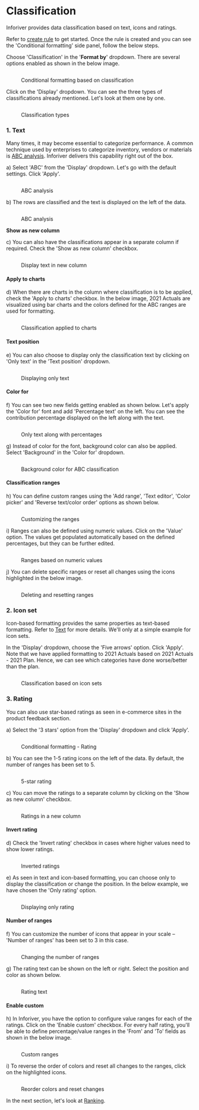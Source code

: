 # Classification

Inforiver provides data classification based on text, icons and ratings.

Refer to [create rule](create-rule-basic-settings.md) to get started. Once the rule is created and you can see the 'Conditional formatting' side panel, follow the below steps.

Choose 'Classification' in the '**Format by**' dropdown. There are several options enabled as shown in the below image.

<figure><img src="../../.gitbook/assets/5.4.1 Classification.png" alt=""><figcaption><p>Conditional formatting based on classification</p></figcaption></figure>

Click on the 'Display' dropdown. You can see the three types of classifications already mentioned. Let's look at them one by one.

<figure><img src="../../.gitbook/assets/5.4.2 Classification.png" alt=""><figcaption><p>Classification types</p></figcaption></figure>

### 1. Text

Many times, it may become essential to categorize performance. A common technique used by enterprises to categorize inventory, vendors or materials is [ABC analysis](https://en.wikipedia.org/wiki/ABC\_analysis). Inforiver delivers this capability right out of the box.&#x20;

a) Select 'ABC' from the 'Display' dropdown. Let's go with the default settings. Click 'Apply'.

<figure><img src="../../.gitbook/assets/5.4.3 Classification.png" alt=""><figcaption><p>ABC analysis</p></figcaption></figure>

b) The rows are classified and the text is displayed on the left of the data.

<figure><img src="../../.gitbook/assets/5.4.4 Classification.png" alt=""><figcaption><p>ABC analysis</p></figcaption></figure>

**Show as new column**

c) You can also have the classifications appear in a separate column if required. Check the 'Show as new column' checkbox.

<figure><img src="../../.gitbook/assets/5.4.5 Classification.png" alt=""><figcaption><p>Display text in new column</p></figcaption></figure>

#### **Apply to charts**

d) When there are charts in the column where classification is to be applied, check the 'Apply to charts' checkbox. In the below image, 2021 Actuals are visualized using bar charts and the colors defined for the ABC ranges are used for formatting.

<figure><img src="../../.gitbook/assets/5.4.6 Classification.png" alt=""><figcaption><p>Classification applied to charts</p></figcaption></figure>

#### **Text position**

e) You can also choose to display only the classification text by clicking on 'Only text' in the 'Text position' dropdown.

<figure><img src="../../.gitbook/assets/5.4.7 Classification.png" alt=""><figcaption><p>Displaying only text</p></figcaption></figure>

#### **Color for**

f) You can see two new fields getting enabled as shown below. Let's apply the 'Color for' font and add 'Percentage text' on the left. You can see the contribution percentage displayed on the left along with the text.&#x20;

<figure><img src="../../.gitbook/assets/5.4.8 Classification.png" alt=""><figcaption><p>Only text along with percentages</p></figcaption></figure>

g) Instead of color for the font, background color can also be applied. Select 'Background' in the 'Color for' dropdown.

<figure><img src="../../.gitbook/assets/5.4.9 Classification.png" alt=""><figcaption><p>Background color for ABC classification</p></figcaption></figure>

#### Classification ranges

h) You can define custom ranges using the 'Add range', 'Text editor', 'Color picker' and 'Reverse text/color order' options as shown below.

<figure><img src="../../.gitbook/assets/5.4.10 Classification.png" alt=""><figcaption><p>Customizing the ranges</p></figcaption></figure>

i) Ranges can also be defined using numeric values. Click on the 'Value' option. The values get populated automatically based on the defined percentages, but they can be further edited.

<figure><img src="../../.gitbook/assets/5.4.11 Classification.png" alt=""><figcaption><p>Ranges based on numeric values</p></figcaption></figure>

j) You can delete specific ranges or reset all changes using the icons highlighted in the below image.&#x20;

<figure><img src="../../.gitbook/assets/5.4.12 Classification.png" alt=""><figcaption><p>Deleting and resetting ranges</p></figcaption></figure>

### 2. Icon set

Icon-based formatting provides the same properties as text-based formatting. Refer to [Text](classification.md#1.-text) for more details. We'll only at a simple example for icon sets.&#x20;

In the 'Display' dropdown, choose the 'Five arrows' option. Click 'Apply'. Note that we have applied formatting to 2021 Actuals based on 2021 Actuals - 2021 Plan. Hence, we can see which categories have done worse/better than the plan.

<figure><img src="../../.gitbook/assets/5.4.14 Classification.png" alt=""><figcaption><p>Classification based on icon sets</p></figcaption></figure>

### 3. Rating

You can also use star-based ratings as seen in e-commerce sites in the product feedback section.

a) Select the '3 stars' option from the 'Display' dropdown and click 'Apply'.

<figure><img src="../../.gitbook/assets/5.4.15 Classification.png" alt=""><figcaption><p>Conditional formatting - Rating</p></figcaption></figure>

b) You can see the 1-5 rating icons on the left of the data. By default, the number of ranges has been set to 5.

<figure><img src="../../.gitbook/assets/5.4.16 Classification.png" alt=""><figcaption><p>5-star rating</p></figcaption></figure>

c) You can move the ratings to a separate column by clicking on the 'Show as new column' checkbox.

<figure><img src="../../.gitbook/assets/5.4.17 Classification.png" alt=""><figcaption><p>Ratings in a new column</p></figcaption></figure>

#### **Invert rating**

d) Check the 'Invert rating' checkbox in cases where higher values need to show lower ratings.

<figure><img src="../../.gitbook/assets/5.4.18 Classification.png" alt=""><figcaption><p>Inverted ratings</p></figcaption></figure>

e) As seen in text and icon-based formatting, you can choose only to display the classification or change the position. In the below example, we have chosen the 'Only rating' option.

<figure><img src="../../.gitbook/assets/5.4.19 Classification.png" alt=""><figcaption><p>Displaying only rating</p></figcaption></figure>

#### **Number of range**s

f) You can customize the number of icons that appear in your scale – 'Number of ranges' has been set to 3 in this case.&#x20;

<figure><img src="../../.gitbook/assets/5.4.20 Classification.png" alt=""><figcaption><p>Changing the number of ranges</p></figcaption></figure>

g) The rating text can be shown on the left or right. Select the position and color as shown below.

<figure><img src="../../.gitbook/assets/5.4.21 Classification.png" alt=""><figcaption><p>Rating text</p></figcaption></figure>

#### **Enable custom**

h) In Inforiver, you have the option to configure value ranges for each of the ratings. Click on the 'Enable custom' checkbox. For every half rating, you'll be able to define percentage/value ranges in the 'From' and 'To' fields as shown in the below image.

<figure><img src="../../.gitbook/assets/5.4.22 Classification.png" alt=""><figcaption><p>Custom ranges</p></figcaption></figure>

i) To reverse the order of colors and reset all changes to the ranges, click on the highlighted icons.

<figure><img src="../../.gitbook/assets/5.4.23Classification.png" alt=""><figcaption><p>Reorder colors and reset changes</p></figcaption></figure>

In the next section, let's look at [Ranking](ranking.md).
